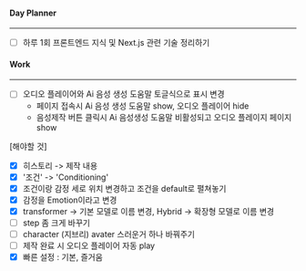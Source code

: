 
#### Day Planner
---
- [ ] 하루 1회 프론트엔드 지식 및 Next.js 관련 기술 정리하기


#### Work
---
- [ ] 오디오 플레이어와 Ai 음성 생성 도움말 토글식으로 표시 변경
	- 페이지 접속시 Ai 음성 생성 도움말 show, 오디오 플레이어 hide
	- 음성제작 버튼 클릭시 Ai 음성생성 도움말 비활성되고 오디오 플레이지 페이지 show


[해야할 것]
- [x] 히스토리 -> 제작 내용
- [x] '조건' -> 'Conditioning'
- [x] 조건이랑 감정 세로 위치 변경하고 조건을 default로 펼쳐놓기
- [x] 감정을 Emotion이라고 변경
- [x] transformer -> 기본 모델로 이름 변경, Hybrid -> 확장형 모델로 이름 변경
- [ ] step 좀 크게 바꾸기
- [ ] character (지브리) avater 스러운거 하나 바꿔주기
- [ ] 제작 완료 시 오디오 플레이어 자동 play
- [x] 빠른 설정 : 기본, 즐거움